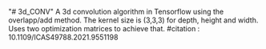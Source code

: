 "# 3d_CONV" 
A 3d convolution algorithm in Tensorflow using the overlapp/add method.
The kernel size is (3,3,3) for depth, height and width.
Uses two optimization matrices to achieve that.
#citation : 10.1109/ICAS49788.2021.9551198
